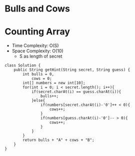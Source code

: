 # Bulls and Cows
# Counting Array
* Time Complexity: O(S)
* Space Complexity: O(10)
	* S as length of secret
```
class Solution {
    public String getHint(String secret, String guess) {
        int bulls = 0,
            cows = 0;
        int[] numbers = new int[10];
        for(int i = 0; i < secret.length(); i++){
            if(secret.charAt(i) == guess.charAt(i)){
                bulls++;
            }else{
                if(numbers[secret.charAt(i)-'0']++ < 0){
                    cows++;
                }
                if(numbers[guess.charAt(i)-'0']-- > 0){
                    cows++;
                }
            }
        }
        return bulls + "A" + cows + "B";
    }
}
```
